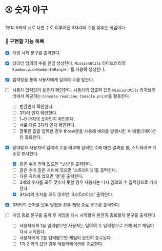 # ⚾ 숫자 야구

1부터 9까지 서로 다른 수로 이루어진 3자리의 수를 맞추는 게임이다

### 🎯 구현할 기능 목록

- [x] 게임 시작 문구를 출력한다.

- [x] 상대방 임의의 수를 랜덤 생성한다. `MissionUtils` 라이브러리의 `Random.pickNumberInRange()` 를 사용해 생성한다.

- [x] 입력창을 통해 사용자에게 임의의 수를 받는다.
- [ ] 사용자 입력값이 옳은지 확인한다. 사용자의 입출력 값은 `MissionUtils` 라이브러리에서 제공하는 `Console.readLine`, `Console.print`를 활용한다.

  - [ ] 빈칸인지 확인한다.
  - [ ] 3자리 인지 확인한다.
  - [ ] 1~9 까지의 숫자인지 확인한다.
  - [ ] 서로 다른 3자리 인지 확인한다.
  - [ ] 잘못된 값을 입력한 경우 throw문을 사용해 예외를 발생시킨 후 애플리케이션은 종료한다.

- [x] 상대방과 사용자의 임의의 수를 비교해 입력한 수에 대한 결과를 볼, 스트라이크 개수로 표시한다.

  - [x] 같은 수가 전혀 없으면 '낫싱'을 출력한다.
  - [ ] 같은 수가 같은 자리에 있으면 '스트라이크'를 출력한다.
  - [ ] 다른 자리에 있으면 '볼'을 출력한다.
  - [ ] 3개의 숫자를 모두 맞추지 못할 경우 사용자는 다시 임의의 수 입력창으로 가게 된다.
  - [x] 3자리의 숫자를 모두 맞추면 '3스트라이크' 출력한다.

- [x] 3자리의 숫자를 모두 맞혔을 경우 게임 종료 문구를 출력한다.
- [ ] 게임 종료 문구를 출력 후 게임을 다시 시작할지 완전히 종료할지 문구를 출력한다.
  - [ ] 사용자에게 1을 입력받으면 사용자는 임의의 수 입력창으로 가게 되고 게임이 다시 시작된다.
  - [ ] 사용자에게 2를 입력받으면 게임이 완전히 종료된다.
  - [ ] 1과 2 외의 값인 경우 애플리케이션을 종료한다.
